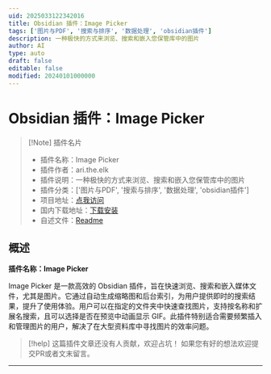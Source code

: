 ```yaml
---
uid: 2025033122342016
title: Obsidian 插件：Image Picker
tags: ['图片与PDF', '搜索与排序', '数据处理', 'obsidian插件']
description: 一种极快的方式来浏览、搜索和嵌入您保管库中的图片
author: AI
type: auto
draft: false
editable: false
modified: 20240101000000
---
```


# Obsidian 插件：Image Picker

> [!Note] 插件名片
> - 插件名称：Image Picker
> - 插件作者：ari.the.elk
> - 插件说明：一种极快的方式来浏览、搜索和嵌入您保管库中的图片
> - 插件分类：['图片与PDF', '搜索与排序', '数据处理', 'obsidian插件']
> - 项目地址：[点我访问](https://github.com/AriTheElk/obsidian-image-picker)
> - 国内下载地址：[下载安装](https://pkmer.cn/products/plugin/pluginMarket/?image-picker)
> - 自述文件：[Readme](https://ghproxy.net/https://raw.githubusercontent.com/AriTheElk/obsidian-image-picker/main/README.md)



## 概述

**插件名称：Image Picker**

Image Picker 是一款高效的 Obsidian 插件，旨在快速浏览、搜索和嵌入媒体文件，尤其是图片。它通过自动生成缩略图和后台索引，为用户提供即时的搜索结果，提升了使用体验。用户可以在指定的文件夹中快速查找图片，支持按名称和扩展名搜索，且可以选择是否在预览中动画显示 GIF。此插件特别适合需要频繁插入和管理图片的用户，解决了在大型资料库中寻找图片的效率问题。


> [!help] 
> 这篇插件文章还没有人贡献，欢迎占坑！
> 如果您有好的想法欢迎提交PR或者文末留言。
> 

---



